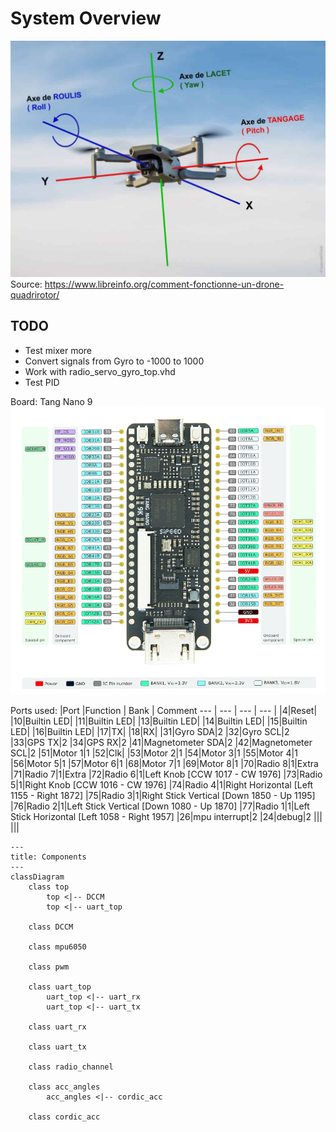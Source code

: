 # System Overview

![alt text](image.png)
Source: https://www.libreinfo.org/comment-fonctionne-un-drone-quadrirotor/


## TODO
- Test mixer more
- Convert signals from Gyro to -1000 to 1000
- Work with radio_servo_gyro_top.vhd
- Test PID

Board: Tang Nano 9
![Alt text](Tang_nano_9_image.png)

Ports used:
|Port |Function | Bank | Comment
--- | --- | --- | --- |
|4|Reset|
|10|Builtin LED|
|11|Builtin LED|
|13|Builtin LED|
|14|Builtin LED|
|15|Builtin LED|
|16|Builtin LED|
|17|TX|
|18|RX|
|31|Gyro SDA|2
|32|Gyro SCL|2
|33|GPS TX|2
|34|GPS RX|2
|41|Magnetometer SDA|2
|42|Magnetometer SCL|2
|51|Motor 1|1
|52|Clk|
|53|Motor 2|1
|54|Motor 3|1
|55|Motor 4|1
|56|Motor 5|1
|57|Motor 6|1
|68|Motor 7|1
|69|Motor 8|1
|70|Radio 8|1|Extra
|71|Radio 7|1|Extra
|72|Radio 6|1|Left Knob [CCW 1017 - CW 1976]
|73|Radio 5|1|Right Knob [CCW 1016 - CW 1976]
|74|Radio 4|1|Right Horizontal [Left 1155 - Right 1872]
|75|Radio 3|1|Right Stick Vertical [Down 1850 - Up 1195]
|76|Radio 2|1|Left Stick Vertical [Down 1080 -  Up 1870]
|77|Radio 1|1|Left Stick Horizontal [Left 1058 - Right 1957]
|26|mpu interrupt|2
|24|debug|2
|||
|||



```mermaid
---
title: Components
---
classDiagram
    class top
        top <|-- DCCM
        top <|-- uart_top

    class DCCM
    
    class mpu6050

    class pwm 

    class uart_top
        uart_top <|-- uart_rx
        uart_top <|-- uart_tx

    class uart_rx

    class uart_tx

    class radio_channel

    class acc_angles
        acc_angles <|-- cordic_acc

    class cordic_acc
```
